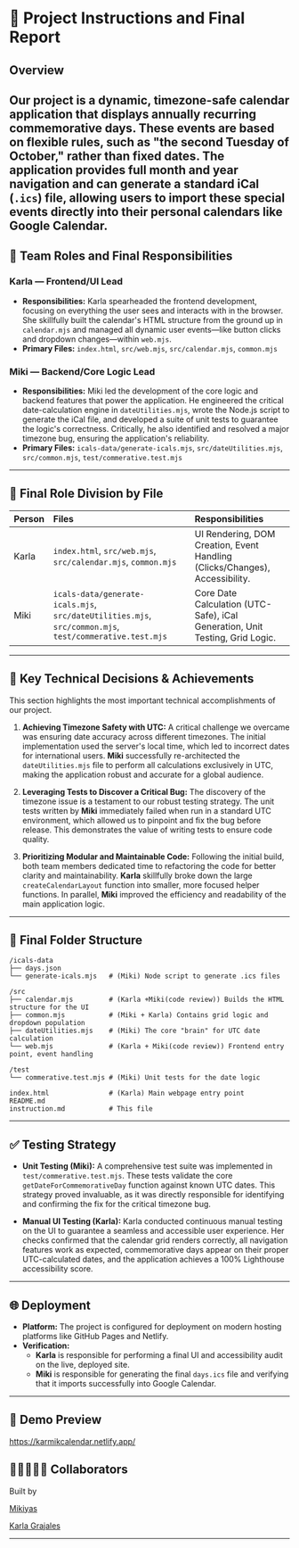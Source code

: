 # 📅 Project Instructions and Final Report
## Overview
Our project is a dynamic, timezone-safe calendar application that displays annually recurring commemorative days. These events are based on flexible rules, such as "the second Tuesday of October," rather than fixed dates. The application provides full month and year navigation and can generate a standard iCal (`.ics`) file, allowing users to import these special events directly into their personal calendars like Google Calendar.
---
## 👥 Team Roles and Final Responsibilities
### Karla — Frontend/UI Lead
-   **Responsibilities:** Karla spearheaded the frontend development, focusing on everything the user sees and interacts with in the browser. She skillfully built the calendar's HTML structure from the ground up in `calendar.mjs` and managed all dynamic user events—like button clicks and dropdown changes—within `web.mjs`.
-   **Primary Files:** `index.html`, `src/web.mjs`, `src/calendar.mjs`, `common.mjs`

### Miki — Backend/Core Logic Lead
-   **Responsibilities:** Miki led the development of the core logic and backend features that power the application. He engineered the critical date-calculation engine in `dateUtilities.mjs`, wrote the Node.js script to generate the iCal file, and developed a suite of unit tests to guarantee the logic's correctness. Critically, he also identified and resolved a major timezone bug, ensuring the application's reliability.
-   **Primary Files:** `icals-data/generate-icals.mjs`, `src/dateUtilities.mjs`, `src/common.mjs`, `test/commerative.test.mjs`

---

## 🔁 Final Role Division by File

| Person | Files                                                              | Responsibilities                                                       |
|:-------|:-------------------------------------------------------------------|:-----------------------------------------------------------------------|
| Karla  | `index.html`, `src/web.mjs`, `src/calendar.mjs`, `common.mjs`            | UI Rendering, DOM Creation, Event Handling (Clicks/Changes), Accessibility. |
| Miki   | `icals-data/generate-icals.mjs`, `src/dateUtilities.mjs`, `src/common.mjs`, `test/commerative.test.mjs` | Core Date Calculation (UTC-Safe), iCal Generation, Unit Testing, Grid Logic. |

---

## 🚀 Key Technical Decisions & Achievements

This section highlights the most important technical accomplishments of our project.

1.  **Achieving Timezone Safety with UTC:** A critical challenge we overcame was ensuring date accuracy across different timezones. The initial implementation used the server's local time, which led to incorrect dates for international users. **Miki** successfully re-architected the `dateUtilities.mjs` file to perform all calculations exclusively in UTC, making the application robust and accurate for a global audience.

2.  **Leveraging Tests to Discover a Critical Bug:** The discovery of the timezone issue is a testament to our robust testing strategy. The unit tests written by **Miki** immediately failed when run in a standard UTC environment, which allowed us to pinpoint and fix the bug before release. This demonstrates the value of writing tests to ensure code quality.

3.  **Prioritizing Modular and Maintainable Code:** Following the initial build, both team members dedicated time to refactoring the code for better clarity and maintainability. **Karla** skillfully broke down the large `createCalendarLayout` function into smaller, more focused helper functions. In parallel, **Miki** improved the efficiency and readability of the main application logic.

---

## 📁 Final Folder Structure

```
/icals-data
├── days.json
└── generate-icals.mjs   # (Miki) Node script to generate .ics files

/src
├── calendar.mjs         # (Karla +Miki(code review)) Builds the HTML structure for the UI
├── common.mjs           # (Miki + Karla) Contains grid logic and dropdown population
├── dateUtilities.mjs    # (Miki) The core "brain" for UTC date calculation
└── web.mjs              # (Karla + Miki(code review)) Frontend entry point, event handling

/test
└── commerative.test.mjs # (Miki) Unit tests for the date logic

index.html               # (Karla) Main webpage entry point
README.md
instruction.md           # This file
```

---

## ✅ Testing Strategy

-   **Unit Testing (Miki):** A comprehensive test suite was implemented in `test/commerative.test.mjs`. These tests validate the core `getDateForCommemorativeDay` function against known UTC dates. This strategy proved invaluable, as it was directly responsible for identifying and confirming the fix for the critical timezone bug.

-   **Manual UI Testing (Karla):** Karla conducted continuous manual testing on the UI to guarantee a seamless and accessible user experience. Her checks confirmed that the calendar grid renders correctly, all navigation features work as expected, commemorative days appear on their proper UTC-calculated dates, and the application achieves a 100% Lighthouse accessibility score.

---

## 🌐 Deployment

-   **Platform:** The project is configured for deployment on modern hosting platforms like GitHub Pages and Netlify.
-   **Verification:**
    -   **Karla** is responsible for performing a final UI and accessibility audit on the live, deployed site.
    -   **Miki** is responsible for generating the final `days.ics` file and verifying that it imports successfully into Google Calendar.

---

## 📸 Demo Preview
https://karmikcalendar.netlify.app/


## 👩‍💻👨🏼‍💻 Collaborators

Built by

[Mikiyas](https://github.com/Mikiyas-STP) 

[Karla Grajales](https://github.com/Grajales-K)

---
